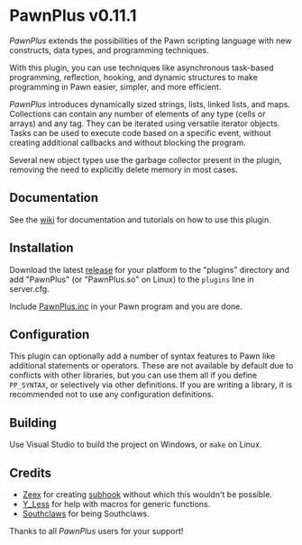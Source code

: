 PawnPlus v0.11.1
==========

_PawnPlus_ extends the possibilities of the Pawn scripting language with new constructs, data types, and programming techniques.

With this plugin, you can use techniques like asynchronous task-based programming, reflection, hooking, and dynamic structures to make programming in Pawn easier, simpler, and more efficient.

_PawnPlus_ introduces dynamically sized strings, lists, linked lists, and maps. Collections can contain any number of elements of any type (cells or arrays) and any tag. They can be iterated using versatile iterator objects. Tasks can be used to execute code based on a specific event, without creating additional callbacks and without blocking the program.

Several new object types use the garbage collector present in the plugin, removing the need to explicitly delete memory in most cases.

## Documentation
See the [wiki](//github.com/IllidanS4/PawnPlus/wiki) for documentation and tutorials on how to use this plugin.

## Installation
Download the latest [release](//github.com/IllidanS4/PawnPlus/releases/latest) for your platform to the "plugins" directory and add "PawnPlus" (or "PawnPlus.so" on Linux) to the `plugins` line in server.cfg.

Include [PawnPlus.inc](pawno/include/PawnPlus.inc) in your Pawn program and you are done.

## Configuration
This plugin can optionally add a number of syntax features to Pawn like additional statements or operators. These are not available by default due to conflicts with other libraries, but you can use them all if you define `PP_SYNTAX`, or selectively via other definitions. If you are writing a library, it is recommended not to use any configuration definitions.

## Building
Use Visual Studio to build the project on Windows, or `make` on Linux.

## Credits
* [Zeex](//github.com/Zeex) for creating [subhook](//github.com/Zeex/subhook) without which this wouldn't be possible.
* [Y_Less](//github.com/Y-Less/) for help with macros for generic functions.
* [Southclaws](//github.com/Southclaws/) for being Southclaws.

Thanks to all _PawnPlus_ users for your support! 